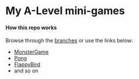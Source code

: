 # My A-Level mini-games

#### How this repo works
Browse through the [branches]() or use the links below:

- [MonsterGame]()
- [Pong]()
- [FlappyBird]()
- and so on
